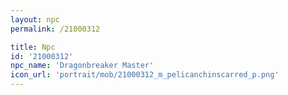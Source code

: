 ```yaml
---
layout: npc
permalink: /21000312

title: Npc
id: '21000312'
npc_name: 'Dragonbreaker Master'
icon_url: 'portrait/mob/21000312_m_pelicanchinscarred_p.png'
---
```

